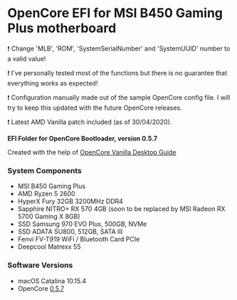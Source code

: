 OpenCore EFI for MSI B450 Gaming Plus motherboard
================

:exclamation: Change 'MLB', 'ROM', 'SystemSerialNumber' and 'SystemUUID' number to a valid value!

:exclamation: I've personally tested most of the functions but there is no guarantee that everything works as expected!

:exclamation: Configuration manually made out of the sample OpenCore config file. I will try to keep this updated with the future OpenCore releases.

:exclamation: Latest AMD Vanilla patch included (as of 30/04/2020).

**EFI Folder for OpenCore Bootloader, version 0.5.7**

Created with the help of [OpenCore Vanilla Desktop Guide](https://dortania.github.io/OpenCore-Desktop-Guide/)

### System Components

- MSI B450 Gaming Plus
- AMD Ryzen 5 2600
- HyperX Fury 32GB 3200MHz DDR4
- Sapphire NITRO+ RX 570 4GB (soon to be replaced by MSI Radeon RX 5700 Gaming X 8GB)
- SSD Samsung 970 EVO Plus, 500GB, NVMe
- SSD ADATA SU800, 512GB, SATA III
- Fenvi FV-T919 WiFi / Bluetooth Card PCIe
- Deepcool Matrexx 55

### Software Versions

- macOS Catalina 10.15.4
- OpenCore [0.5.7](https://github.com/acidanthera/OpenCorePkg/releases/tag/0.5.7)